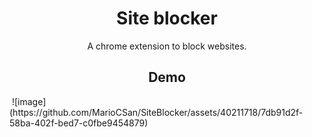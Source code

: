 <h1 align="Center">Site blocker</h1>
<p align="center">A chrome extension to block websites.</p>
<h2 align="center"> Demo </h2>
<img url="https://github.com/MarioCSan/SiteBlocker/assets/40211718/f333503f-c1fd-468a-9e12-b8d9299bf7e4" align=center/>
![image](https://github.com/MarioCSan/SiteBlocker/assets/40211718/7db91d2f-58ba-402f-bed7-c0fbe9454879)

